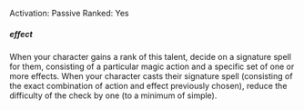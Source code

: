Activation: Passive
Ranked: Yes
##### effect
When your character gains a rank of this talent, decide on a signature spell for them, consisting of a particular magic action and a specific set of one or more effects. When your character casts their signature spell (consisting of the exact combination of action and effect  previously chosen), reduce the difficulty of the check by one (to a minimum of simple).